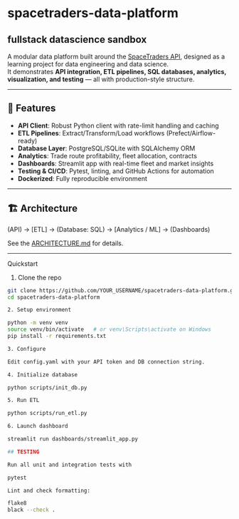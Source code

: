 # spacetraders-data-platform
fullstack datascience sandbox
----------------------------

A modular data platform built around the [SpaceTraders API](https://spacetraders.io/), designed as a learning project for data engineering and data science.  
It demonstrates **API integration, ETL pipelines, SQL databases, analytics, visualization, and testing** — all with production-style structure.

---

## 📌 Features
- **API Client**: Robust Python client with rate-limit handling and caching
- **ETL Pipelines**: Extract/Transform/Load workflows (Prefect/Airflow-ready)
- **Database Layer**: PostgreSQL/SQLite with SQLAlchemy ORM
- **Analytics**: Trade route profitability, fleet allocation, contracts
- **Dashboards**: Streamlit app with real-time fleet and market insights
- **Testing & CI/CD**: Pytest, linting, and GitHub Actions for automation
- **Dockerized**: Fully reproducible environment

---

## 🏗 Architecture

(API) → [ETL] → (Database: SQL) → [Analytics / ML] → (Dashboards)

See the [ARCHITECTURE.md](ARCHITECTURE.md) for details.

---

Quickstart

1. Clone the repo

```bash
git clone https://github.com/YOUR_USERNAME/spacetraders-data-platform.git
cd spacetraders-data-platform

2. Setup environment

python -m venv venv
source venv/bin/activate   # or venv\Scripts\activate on Windows
pip install -r requirements.txt

3. Configure

Edit config.yaml with your API token and DB connection string.

4. Initialize database

python scripts/init_db.py

5. Run ETL

python scripts/run_etl.py

6. Launch dashboard

streamlit run dashboards/streamlit_app.py

## TESTING

Run all unit and integration tests with

pytest

Lint and check formatting:

flake8
black --check .

